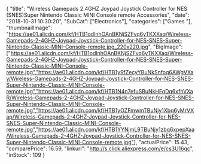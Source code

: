{
	"title": "Wireless Gamepads 2.4GHZ Joypad Joystick Controller for NES (SNES)Super Nintendo Classic MINI Console remote Accessories",
	"date": "2018-10-31 10:30:20",
	"SubCat": ["Electronics"],
	"categories": ["Games "],
	"thumbnailImage": "https://ae01.alicdn.com/kf/HTB1odlnhOAnBKNjSZFvq6yTKXXaq/Wireless-Gamepads-2-4GHZ-Joypad-Joystick-Controller-for-NES-SNES-Super-Nintendo-Classic-MINI-Console-remote.jpg_220x220.jpg",
	"BigImage": ["https://ae01.alicdn.com/kf/HTB1odlnhOAnBKNjSZFvq6yTKXXaq/Wireless-Gamepads-2-4GHZ-Joypad-Joystick-Controller-for-NES-SNES-Super-Nintendo-Classic-MINI-Console-remote.jpg","https://ae01.alicdn.com/kf/HTB1y9fZecyYBuNkSnfoq6AWgVXay/Wireless-Gamepads-2-4GHZ-Joypad-Joystick-Controller-for-NES-SNES-Super-Nintendo-Classic-MINI-Console-remote.jpg","https://ae01.alicdn.com/kf/HTB1N4n7efuSBuNkHFqDq6xfhVXaR/Wireless-Gamepads-2-4GHZ-Joypad-Joystick-Controller-for-NES-SNES-Super-Nintendo-Classic-MINI-Console-remote.jpg","https://ae01.alicdn.com/kf/HTB1yOZFmwmTBuNjy1Xbq6yMrVXap/Wireless-Gamepads-2-4GHZ-Joypad-Joystick-Controller-for-NES-SNES-Super-Nintendo-Classic-MINI-Console-remote.jpg","https://ae01.alicdn.com/kf/HTB1YYNjmL9TBuNjy1zbq6xpepXaa/Wireless-Gamepads-2-4GHZ-Joypad-Joystick-Controller-for-NES-SNES-Super-Nintendo-Classic-MINI-Console-remote.jpg"],
	"actualPrice": 15.43,
	"comparePrice": 16.59,
	"linkurl": "http://s.click.aliexpress.com/e/cs3U16qc",
	"inStock": 109
}

